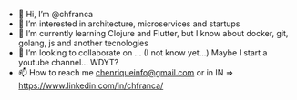 - 👋 Hi, I’m @chfranca
- 👀 I’m interested in architecture, microservices and startups
- 🌱 I’m currently learning Clojure and Flutter, but I know about docker, git, golang, js and another tecnologies
- 💞️ I’m looking to collaborate on ... (I not know yet...) Maybe I start a youtube channel... WDYT?
- 📫 How to reach me chenriqueinfo@gmail.com or in IN => https://www.linkedin.com/in/chfranca/

<!---
chfranca/chfranca is a ✨ special ✨ repository because its `README.md` (this file) appears on your GitHub profile.
You can click the Preview link to take a look at your changes.
--->
